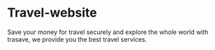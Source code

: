 # Travel-website
Save your money for travel securely and explore the whole world with trasave, we provide you the best travel services.
